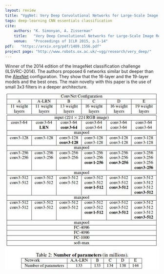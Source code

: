```yaml
---
layout: review
title: "VggNet: Very Deep Convolutional Networks for Large-Scale Image Recognition"
tags: deep-learning CNN essentials classification
cite:
    authors: "K. Simonyan, A. Zisserman"
    title:   "Very Deep Convolutional Networks for Large-Scale Image Recognition"
    venue:   "Proceedings of ICLR 2015, p.1-14"
pdf:   "https://arxiv.org/pdf/1409.1556.pdf"
project page: "http://www.robots.ox.ac.uk/~vgg/research/very_deep/"
---
```


 
Winner of the 2014 edition of the ImageNet classification challenge (ILSVRC-2014).  The authors proposed 6 networks similar but deeper than the [AlexNet](https://vitalab.github.io/article/2017/03/01/alexnet.html) configuration.  They show that the 16-layer and the 19-layer models and the best ones. The main novelty with this paper is the use of small 3x3 filters in a deeper architecture.

![](/article/images/vggnet/vggnet.jpg)

